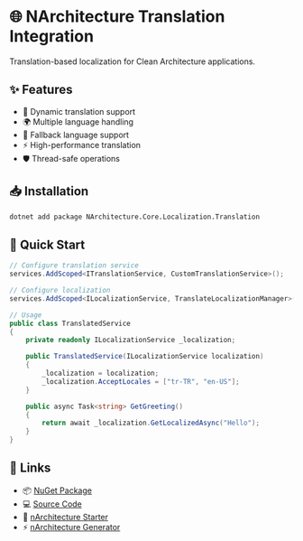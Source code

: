 # 🌐 NArchitecture Translation Integration

Translation-based localization for Clean Architecture applications.

## ✨ Features

- 🔄 Dynamic translation support
- 🌍 Multiple language handling
- 🎯 Fallback language support
- ⚡ High-performance translation
- 🛡️ Thread-safe operations

## 📥 Installation

```bash
dotnet add package NArchitecture.Core.Localization.Translation
```

## 🚦 Quick Start

```csharp
// Configure translation service
services.AddScoped<ITranslationService, CustomTranslationService>();

// Configure localization
services.AddScoped<ILocalizationService, TranslateLocalizationManager>();

// Usage
public class TranslatedService
{
    private readonly ILocalizationService _localization;

    public TranslatedService(ILocalizationService localization)
    {
        _localization = localization;
        _localization.AcceptLocales = ["tr-TR", "en-US"];
    }

    public async Task<string> GetGreeting()
    {
        return await _localization.GetLocalizedAsync("Hello");
    }
}
```

## 🔗 Links

- 📦 [NuGet Package](https://www.nuget.org/packages/NArchitecture.Core.Localization.Translation)
- 💻 [Source Code](https://github.com/kodlamaio-projects/nArchitecture.Core)
- 🚀 [nArchitecture Starter](https://github.com/kodlamaio-projects/nArchitecture)
- ⚡ [nArchitecture Generator](https://github.com/kodlamaio-projects/nArchitecture.Gen)
